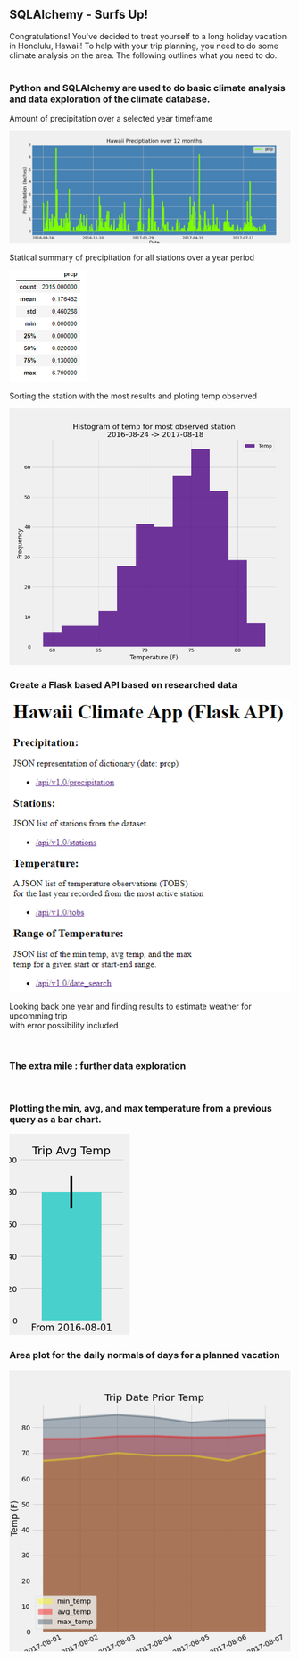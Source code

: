 ## SQLAlchemy - Surfs Up!

Congratulations! You've decided to treat yourself to a long holiday vacation in Honolulu, Hawaii! To help with your trip planning, you need to do some climate analysis on the area. The following outlines what you need to do.
<br>
<br>
### Python and SQLAlchemy are used to do basic climate analysis and data exploration of the climate database.

Amount of precipitation over a selected year timeframe

![2017_08_03_year_prior_prcp](./images/2017_08_03_year_prior_prcp.png)

Statical summary of precipitation for all stations over a year period

![describe_prcp](./images/describe_prcp.png)

Sorting the station with the most results and ploting temp observed

![hist_temp](./images/hist_temp.png)

### Create a Flask based API based on researched data
![Flask API preview](./images/climate_flask_app.png)

Looking back one year and finding results to estimate weather for upcomming trip <br>
with error possibility included

<br/>

### The extra mile : further data exploration 

<br/>

### Plotting the min, avg, and max temperature from a previous query as a bar chart.

![trip average temp](./images/trip_avg_temp.png)


### Area plot for the daily normals of days for a planned vacation

![Area plot for prior vacation day temps](./images/norm_temp_plot.png)
